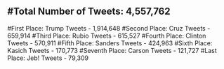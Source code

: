 #Total Number of Tweets: 4,557,762 
---
#First Place: Trump Tweets - 1,914,648
#Second Place: Cruz Tweets - 659,914
#Third Place: Rubio Tweets - 615,527
#Fourth Place: Clinton Tweets - 570,911
#Fifth Place: Sanders Tweets - 424,963
#Sixth Place: Kasich Tweets - 170,773
#Seventh Place: Carson Tweets - 121,727
#Last Place: Jeb! Tweets - 79,309
